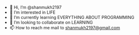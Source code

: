 - 👋 Hi, I’m @shanmukh2197
- 👀 I’m interested in LIFE 
- 🌱 I’m currently learning EVERYTHING ABOUT PROGRAMMING
- 💞️ I’m looking to collaborate on LEARNING 
- 📫 How to reach me mail to shanmukh2197@gmail.com

<!---
shanmukh2197/shanmukh2197 is a ✨ special ✨ repository because its `README.md` (this file) appears on your GitHub profile.
You can click the Preview link to take a look at your changes.
--->
